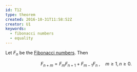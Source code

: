 ```yaml
---
id: T12
type: theorem
created: 2016-10-31T11:58:52Z
creator: U1
keywords:
  - fibonacci numbers
  - equality
---
```

Let $F_n$ be the [Fibonacci numbers](D9#fibonacci-number). Then

$$
F_{n+m} = F_m F_{n+1} + F_{m-1} F_n \;, \quad m \geq 1, n \geq 0.
$$
